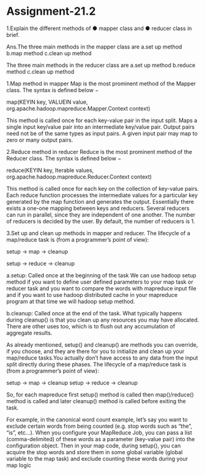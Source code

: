 # Assignment-21.2


1.Explain the different methods of
● mapper class and
● reducer class
 in brief.
 
 Ans.The three main methods in the mapper class are
 a.set up method
 b.map method
 c.clean up method
 
 The three main methods in the reducer class are
a.set up method
b.reduce method
c.clean up method

 
1.Map method in mapper
Map is the most prominent method of the Mapper class. The syntax is defined below −

map(KEYIN key, VALUEIN value, org.apache.hadoop.mapreduce.Mapper.Context context)

This method is called once for each key-value pair in the input split.
Maps a single input key/value pair into an intermediate key/value pair.
Output pairs need not be of the same types as input pairs. A given input pair may map to zero or many output pairs.

2.Reduce method in reducer
Reduce is the most prominent method of the Reducer class. The syntax is defined below −

reduce(KEYIN key, Iterable<VALUEIN> values, org.apache.hadoop.mapreduce.Reducer.Context context)

This method is called once for each key on the collection of key-value pairs.
Each reduce function processes the intermediate values for a particular key generated by the map function and generates the output. Essentially there exists a one-one mapping between keys and reducers. Several reducers can run in parallel, since they are independent of one another. The number of reducers is decided by the user. By default, the number of reducers is 1.


3.Set up and clean up methods in mapper and reducer.
The lifecycle of a map/reduce task is (from a programmer’s point of view):

setup -> map -> cleanup

setup -> reduce -> cleanup

a.setup: Called once at the beginning of the task
We can use hadoop setup method if you want to define user defined parameters to your map task or reducer task and you want to compare the words with mapreduce input file and if you want to use hadoop distributed cache in your mapreduce program at that time we will hadoop setup method.

b.cleanup: Called once at the end of the task.
What typically happens during cleanup() is that you clean up any resources you may have allocated. There are other uses too, which is to flush out any accumulation of aggregate results.

As already mentioned, setup() and cleanup() are methods you can override, if you choose, and they are there for you to initialize and clean up your map/reduce tasks.You actually don’t have access to any data from the input split directly during these phases. The lifecycle of a map/reduce task is (from a programmer’s point of view):

setup -> map -> cleanup
setup -> reduce -> cleanup

So, for each mapreduce first setup() method is called then map()/reduce() method is called and later cleanup() method is called before exiting the task.

For example, in the canonical word count example, let’s say you want to exclude certain words from being counted (e.g. stop words such as “the”, “is”, etc…). When you configure your MapReduce Job, you can pass a list (comma-delimited) of these words as a parameter (key-value pair) into the configuration object. Then in your map code, during setup(), you can acquire the stop words and store them in some global variable (global variable to the map task) and exclude counting these words during your map logic


